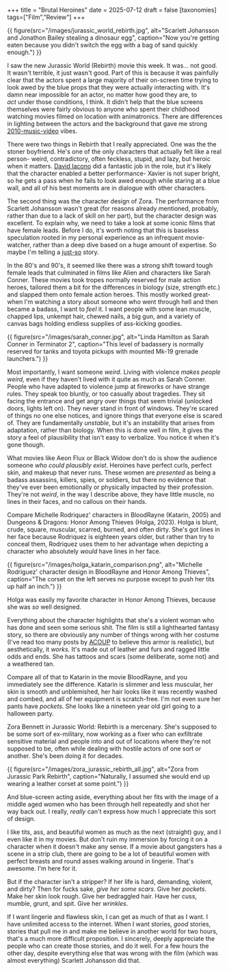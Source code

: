+++
title = "Brutal Heroines"
date = 2025-07-12
draft = false
[taxonomies]
tags=["Film","Review"]
+++

{{ figure(src="/images/jurassic_world_rebirth.jpg", alt="Scarlett Johansson and Jonathon Bailey stealing a dinosaur egg", caption="Now you're getting eaten because you didn't switch the egg with a bag of sand quickly enough.") }}

I saw the new Jurassic World (Rebirth) movie this week. It was... not good. It wasn't terrible, it just wasn't good. Part of this is because it was painfully clear that the actors spent a large majority of their on-screen time trying to look awed by the blue props that they were actually interacting with. It's damn near impossible for an actor, no matter how good they are, to *act* under those conditions, I think. It didn't help that the blue screens themselves were fairly obvious to anyone who spent their childhood watching movies filmed on location with animatronics. There are differences in lighting between the actors and the background that gave me strong [2010-music-video](https://youtu.be/eVTXPUF4Oz4?t=37) vibes.

There were two things in Rebirth that I really appreciated. One was the the stoner boyfriend. He's one of the only characters that actually felt like a real person- weird, contradictory, often feckless, stupid, and lazy, but heroic when it matters. [David Iacono](https://en.wikipedia.org/wiki/David_Iacono) did a fantastic job in the role, but it's likely that the character enabled a better performance- Xavier is not super bright, so he gets a pass when he fails to look awed enough while staring at a blue wall, and all of his best moments are in dialogue with other characters.

The second thing was the character design of Zora. The performance from Scarlett Johansson wasn't great (for reasons already mentioned, probably, rather than due to a lack of skill on her part), but the character design was excellent. To explain why, we need to take a look at some iconic films that have female leads. Before I do, it's worth noting that this is baseless speculation rooted in my personal experience as an infrequent movie-watcher, rather than a deep dive based on a huge amount of expertise. So maybe I'm telling a [just-so](https://en.wikipedia.org/wiki/Just-so_story) story.

In the 80's and 90's, it seemed like there was a strong shift toward tough female leads that culminated in films like Alien and characters like Sarah Conner. These movies took tropes normally reserved for male action heroes, tailored them a bit for the differences in biology (size, strength etc.) and slapped them onto female action heroes. This mostly worked great- when I'm watching a story about someone who went through hell and then became a badass, I want to *feel* it. I want people with some lean muscle, chapped lips, unkempt hair, chewed nails, a big gun, and a variety of canvas bags holding endless supplies of ass-kicking goodies.

{{ figure(src="/images/sarah_conner.jpg", alt="Linda Hamilton as Sarah Conner in Terminator 2", caption="This level of badassery is normally reserved for tanks and toyota pickups with mounted Mk-19 grenade launchers.") }}

Most importantly, I want someone *weird*. Living with violence *makes people weird*, even if they haven't lived with it quite as much as Sarah Conner. People who have adapted to violence jump at fireworks or have strange rules. They speak too bluntly, or too casually about tragedies. They sit facing the entrance and get angry over things that seem trivial (unlocked doors, lights left on). They never stand in front of windows. They're scared of things no one else notices, and ignore things that everyone else is scared of. They are fundamentally *unstable*, but it's an instability that arises from adaptation, rather than biology. When this is done well in film, it gives the story a feel of plausibility that isn't easy to verbalize. You notice it when it's gone though.

What movies like Aeon Flux or Black Widow don't do is show the audience someone *who could plausibly exist*. Heroines have perfect curls, perfect skin, and makeup that never runs. These women are *presented* as being a badass assassins, killers, spies, or soldiers, but there no evidence that they've ever been emotionally or physically impacted by their profession. They're not *weird*, in the way I describe above, they have little muscle, no lines in their faces, and no callous on their hands. 

Compare Michelle Rodriquez' characters in BloodRayne (Katarin, 2005) and Dungeons & Dragons: Honor Among Thieves (Holga, 2023). Holga is blunt, crude, square, muscular, scarred, burned, and often dirty. She's got lines in her face because Rodriquez is eighteen years older, but rather than try to conceal them, Rodriquez uses them to her advantage when depicting a character who absolutely *would* have lines in her face.

{{ figure(src="/images/holga_katarin_comparison.png", alt="Michelle Rodriguez' character design in BloodRayne and Honor Among Thieves", caption="The corset on the left serves no purpose except to push her tits up half an inch.") }}

Holga was easily my favorite character in Honor Among Thieves, because she was *so* well designed. 

Everything about the character highlights that she's a violent woman who has done and seen some serious shit. The film is still a lighthearted fantasy story, so there are obviously any number of things wrong with her costume (I've read too many posts by [ACOUP](https://acoup.blog/2019/05/03/collections-armor-in-order-part-ii/) to believe this armor is realistic), but aesthetically, it *works*. It's made out of leather and furs and ragged little odds and ends. She has tattoos and scars (some deliberate, some not) and a weathered tan.

Compare all of that to Katarin in the movie BloodRayne, and you immediately see the difference. Katarin is slimmer and less muscular, her skin is smooth and unblemished, her hair looks like it was recently washed and combed, and all of her equipment is scratch-free. I'm not even sure her pants have *pockets*. She looks like a nineteen year old girl going to a halloween party.

Zora Bennett in Jurassic World: Rebirth is a mercenary. She's supposed to be some sort of ex-military, now working as a fixer who can exfiltrate sensitive material and people into and out of locations where they're not supposed to be, often while dealing with hostile actors of one sort or another. She's been doing it for decades.


{{ figure(src="/images/zora_jurassic_rebirth_all.jpg", alt="Zora from Jurassic Park Rebirth", caption="Naturally, I assumed she would end up wearing a leather corset at some point.") }}

And blue-screen acting aside, everything about her fits with the image of a middle aged women who has been through hell repeatedly and shot her way back out. I really, *really* can't express how much I appreciate this sort of design. 

I like tits, ass, and beautiful women as much as the next (straight) guy, and I even like it in my movies. But don't ruin my immersion by forcing it on a character when it doesn't make any sense. If a movie about gangsters has a scene in a strip club, there are going to be a lot of beautiful women with perfect breasts and round asses walking around in lingerie. That's awesome. I'm here for it. 

But if the character isn't a stripper? If her life is hard, demanding, violent, and dirty? Then for fucks sake, *give her some scars*. Give her *pockets*. Make her skin look rough. Give her bedraggled hair. Have her cuss, mumble, grunt, and spit. Give her *wrinkles*.

If I want lingerie and flawless skin, I can get as much of that as I want. I have unlimited access to the internet. When I want stories, *good* stories, stories that pull me in and make me believe in another world for two hours, that's a much more difficult proposition. I sincerely, deeply appreciate the people who can create those stories, and do it well. For a few hours the other day, despite everything else that was wrong with the film (which was almost everything) Scarlett Johansson did that.
